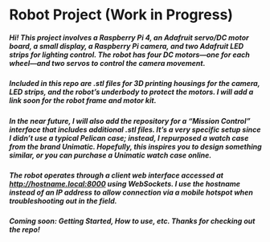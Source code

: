 # Robot Project (Work in Progress)

##### Hi! This project involves a Raspberry Pi 4, an Adafruit servo/DC motor board, a small display, a Raspberry Pi camera, and two Adafruit LED strips for lighting control. The robot has four DC motors—one for each wheel—and two servos to control the camera movement.

##### Included in this repo are .stl files for 3D printing housings for the camera, LED strips, and the robot’s underbody to protect the motors. I will add a link soon for the robot frame and motor kit.

##### In the near future, I will also add the repository for a “Mission Control” interface that includes additional .stl files. It’s a very specific setup since I didn’t use a typical Pelican case; instead, I repurposed a watch case from the brand Unimatic. Hopefully, this inspires you to design something similar, or you can purchase a Unimatic watch case online.

##### The robot operates through a client web interface accessed at http://hostname.local:8000 using WebSockets. I use the hostname instead of an IP address to allow connection via a mobile hotspot when troubleshooting out in the field.

##### Coming soon: Getting Started, How to use, etc. Thanks for checking out the repo! 







